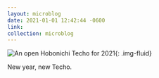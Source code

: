 ```yaml
---
layout: microblog
date: 2021-01-01 12:42:44 -0600
link: 
collection: microblog
---
```

![An open Hobonichi Techo for 2021](https://brianlundin.com/images/microblog/2021-01-01--12-42-13.jpeg){: .img-fluid}

New year, new Techo.